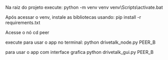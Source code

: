 Na raiz do projeto execute:
python -m venv venv
venv\Scripts\activate.bat

Após acessar o venv, instale as bibliotecas usando:
pip install -r requirements.txt

Acesse o nó
cd peer

execute para usar o app no terminal:
python drivetalk_node.py PEER_B

para usar o app com interface grafica
python drivetalk_gui.py PEER_B

